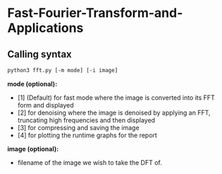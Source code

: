 # Fast-Fourier-Transform-and-Applications

## Calling syntax

``` bash
python3 fft.py [-m mode] [-i image]
```

**mode (optional):**
- [1] (Default) for fast mode where the image is converted into its FFT form and displayed
- [2] for denoising where the image is denoised by applying an FFT, truncating high
frequencies and then displayed
- [3] for compressing and saving the image
- [4] for plotting the runtime graphs for the report

**image (optional):**
- filename of the image we wish to take the DFT of. 
